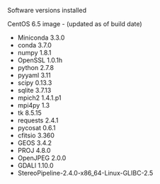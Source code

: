Software versions installed

CentOS 6.5 image - (updated as of build date)  

* Miniconda 3.3.0  
 * conda 3.7.0  
 * numpy 1.8.1  
 * OpenSSL 1.0.1h  
 * python 2.7.8
 * pyyaml 3.11  
 * scipy 0.13.3  
 * sqlite 3.7.13  
 * mpich2 1.4.1.p1  
 * mpi4py 1.3  
 * tk 8.5.15  
 * requests 2.4.1  
 * pycosat 0.6.1  
* cfitsio 3.360  
* GEOS 3.4.2  
* PROJ 4.8.0  
* OpenJPEG 2.0.0  
* GDALl 1.10.0  
* StereoPipeline-2.4.0-x86_64-Linux-GLIBC-2.5
